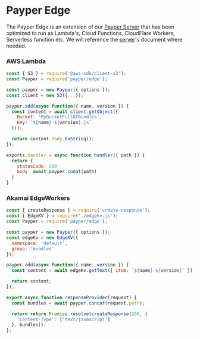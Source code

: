 # Payper Edge

The Payper Edge is an extension of our [Payper Server][server] that has been
optimized to run as Lambda's, Cloud Functions, CloudFlare Workers, Serverless
function etc. We will reference the [server]'s document where needed.

### AWS Lambda

```js
const { S3 } = require('@aws-sdk/client-s3');
const Payper = require('payper/edge');

const payper = new Payper({ options });
const client = new S3({...});

payper.add(async function({ name, version }) {
  const content = await client.getObject({
    Bucket: 'MyBucketFullOfBundles',
    Key: `${name}-${version}.js`
  }));

  return content.Body.toString();
});

exports.handler = async function handler({ path }) {
  return {
    statusCode: 200
    body: await payper.conat(path)
  }
}
```

### Akamai EdgeWorkers

```js
const { createResponse } = require('create-response');
const { EdgeKV } = require('./edgekv.js');
const Payper = require('payper/edge');

const payper = new Payper({ options });
const edgeKv = new EdgeKV({ 
  namespace: 'default', 
  group: 'bundles'
});

payper.add(async function({ name, version }) {
  const content = await edgeKv.getText({ item: `${name}-${version}` });

  return content;
});

export async function responseProvider(request) {
  const bundles = await payper.concat(request.path);

  return return Promise.resolve(createResponse(200, {
    'Content-Type': ['text/javascript']
  }, bundles));
};
```

[server]: https://github.com/3rd-Eden/payper/tree/main/server
[worker]: https://github.com/3rd-Eden/payper/tree/main/worker

